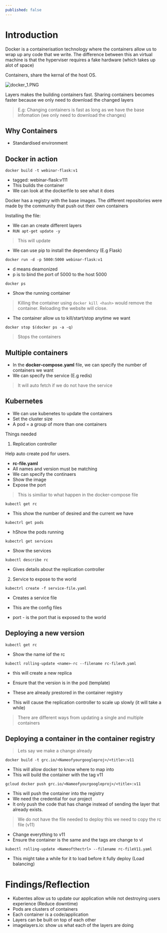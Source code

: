```yaml
---
published: false
---
```

# Introduction 

Docker is a containerisation technology where the containers allow us to wrap up any code that we write. 
The difference between this an virtual machine is that the hyperviser requires a fake hardware (which takes up alot of space)

Containers, share the kernal of the host OS.

![docker_1.PNG]({{site.baseurl}}/_posts/docker_1.PNG)

Layers makes the building containers fast. Sharing containers becomes faster because we only need to download the changed layers

> E.g: Changing containers is fast as long as we have the base infomation (we only need to download the changes)

## Why Containers
- Standardised environment

## Docker in action

`docker build -t webinar-flask:v1`

- tagged: webinar-flask:v111
- This builds the container
- We can look at the dockerfile to see what it does

Docker has a registry with the base images. The different repositories were made by the community that push out their own containers

Installing the file:
- We can an create different layers
- `RUN apt-get update -y`
> This will update

- We can use pip to install the dependency (E.g Flask)

`docker run -d -p 5000:5000 webinar-flask:v1`

- d means deamonized
- p is to bind the port of 5000 to the host 5000

`docker ps`
- Show the running container 

> Killing the container using `docker kill <hash>` would remove the container. Reloading the website will close.

- The container allow us to kill/start/stop anytime we want

`docker stop $(docker ps -a -q)`

> Stops the containers

## Multiple containers

- In the **docker-compose.yaml** file, we can specify the number of containers we want
- We can specify the service (E.g redis)

> It will auto fetch if we do not have the service

## Kubernetes
- We can use kubenetes to update the containers
- Set the cluster size 
- A pod = a group of more than one containers

Things needed

1. Replication controller

Help auto create pod for users. 

- **rc-file.yaml**
- All names and version must be matching
- We can specify  the continaers
- Show the image
- Expose the port
> This is similiar to what happen in the docker-compose file

`kubectl get rc`
- This show the number of desired and the current we have

`kubectrl get pods`
- hShow the pods running

`kubectrl get services`
- Show the services

`kubectl describe rc`
- Gives details about the replication controller




2. Service to expose to the world

`kubectrl create -f service-file.yaml`
- Creates a service file
- This are the config files 

- port - is the port that is exposed to the world

## Deploying a new version
`kubectl get rc`
- Show the name iof the rc

`kubectl rolling-update <name>-rc --filename rc-filev9.yaml`
- this will create a new replica
- Ensure that the version is in the pod (template)
- These are already prestored in the container registry

- This will cause the replication controller to scale up slowly (it will take a while)

> There are different ways from updating a single and multiple containers


## Deploying a container in the container registry

> Lets say we make a change already

`docker build -t grc.io/<Nameofyourgoogleproj>/<title>:v11`
- This will allow docker to know where to map into
- This will build the container with the tag v11

`gcloud docker push grc.io/<Nameofyourgoogleproj>/<title>:v11`
- This will push the container into the registry
- We need the credential for our project
- It only push the code that has change instead of sending the layer that already exists.

> We do not have the file needed to deploy this we need to copy the rc file (v11)

- Change everything to v11 
- Ensure the container is the same and the tags are change to vl

`kubectl rolling-update <Nameofthectrl> --filename rc-fileV11.yaml`

- This might take a while for it to load before it fully deploy (Load balancing)

# Findings/Reflection

- Kubentes allow us to update our application while not destroying users experience (Reduce downtime)
- Pods are clusters of containers
- Each container is a code/application
- Layers can be built on top of each other
- imagelayers.io: show us what each of the layers are doing



